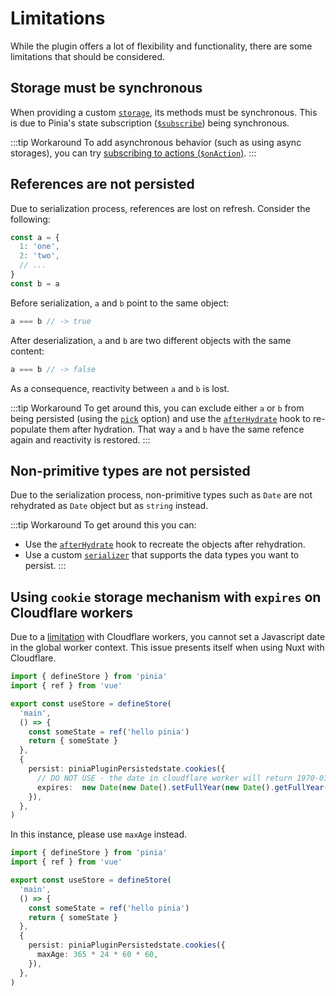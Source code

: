 # Limitations

While the plugin offers a lot of flexibility and functionality, there are some limitations that should be considered.

## Storage must be synchronous

When providing a custom [`storage`](/guide/config#storage), its methods must be synchronous. This is due to Pinia's state subscription ([`$subscribe`](https://pinia.vuejs.org/core-concepts/state#Subscribing-to-the-state)) being synchronous.

:::tip Workaround
To add asynchronous behavior (such as using async storages), you can try [subscribing to actions (`$onAction`)](https://pinia.vuejs.org/core-concepts/actions.html#Subscribing-to-actions).
:::

## References are not persisted

Due to serialization process, references are lost on refresh.
Consider the following:

```ts
const a = {
  1: 'one',
  2: 'two',
  // ...
}
const b = a
```

Before serialization, `a` and `b` point to the same object:

```ts
a === b // -> true
```

After deserialization, `a` and `b` are two different objects with the same content:

```ts
a === b // -> false
```

As a consequence, reactivity between `a` and `b` is lost.

:::tip Workaround
To get around this, you can exclude either `a` or `b` from being persisted (using the [`pick`](/guide/config#pick) option) and use the [`afterHydrate`](/guide/config#afterhydrate) hook to re-populate them after hydration. That way `a` and `b` have the same refence again and reactivity is restored.
:::

## Non-primitive types are not persisted

Due to the serialization process, non-primitive types such as `Date` are not rehydrated as `Date` object but as `string` instead.

:::tip Workaround
To get around this you can:

- Use the [`afterHydrate`](/guide/config#afterhydrate) hook to recreate the objects after rehydration.
- Use a custom [`serializer`](/guide/config#serializer) that supports the data types you want to persist.
  :::

## Using `cookie` storage mechanism with `expires` on Cloudflare workers

Due to a [limitation](https://community.cloudflare.com/t/date-in-worker-is-reporting-thu-jan-01-1970-0000-gmt-0000/236503/3) with Cloudflare workers, you cannot set a Javascript date in the global worker context. This issue presents itself when using Nuxt with Cloudflare.

```ts
import { defineStore } from 'pinia'
import { ref } from 'vue'

export const useStore = defineStore(
  'main',
  () => {
    const someState = ref('hello pinia')
    return { someState }
  },
  {
    persist: piniaPluginPersistedstate.cookies({
      // DO NOT USE - the date in cloudflare worker will return 1970-01-01
      expires:  new Date(new Date().setFullYear(new Date().getFullYear() + 1)) // set date to next year
    }),
  },
)
```

In this instance, please use `maxAge` instead.

```ts
import { defineStore } from 'pinia'
import { ref } from 'vue'

export const useStore = defineStore(
  'main',
  () => {
    const someState = ref('hello pinia')
    return { someState }
  },
  {
    persist: piniaPluginPersistedstate.cookies({
      maxAge: 365 * 24 * 60 * 60,
    }),
  },
)
```
